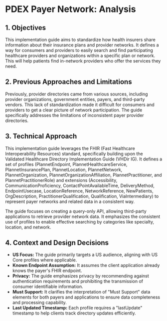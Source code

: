 # PDEX Payer Network: Analysis

## 1. Objectives 

This implementation guide aims to standardize how health insurers share information about their insurance plans and provider networks. It defines a way for consumers and providers to easily search and find participating healthcare providers and organizations within a specific plan or network. This will help patients find in-network providers who offer the services they need.

## 2. Previous Approaches and Limitations

Previously, provider directories came from various sources, including provider organizations, government entities, payers, and third-party vendors. This lack of standardization made it difficult for consumers and providers to get a clear picture of network participation. The guide specifically addresses the limitations of inconsistent payer provider directories.

## 3.  Technical Approach

This implementation guide leverages the FHIR (Fast Healthcare Interoperability Resources) standard, specifically building upon the Validated Healthcare Directory Implementation Guide (VHDir IG). It defines a set of profiles (PlannetEndpoint, PlannetHealthcareService, PlannetInsurancePlan, PlannetLocation, PlannetNetwork, PlannetOrganization, PlannetOrganizationAffiliation, PlannetPractitioner, and PlannetPractitionerRole) and extensions (Accessibility, CommunicationProficiency, ContactPointAvailableTime, DeliveryMethod, EndpointUsecase, LocationReference, NetworkReference, NewPatients, OrgDescription, PractitionerQualification, Qualification, ViaIntermediary) to represent payer networks and related data in a consistent way. 

The guide focuses on creating a query-only API, allowing third-party applications to retrieve provider network data. It emphasizes the consistent use of profiles to enable effective searching by categories like specialty, location, and network.  

## 4. Context and Design Decisions

* **US Focus:** The guide primarily targets a US audience, aligning with US Core profiles where applicable.
* **Known Endpoint Assumption:** It assumes the client application already knows the payer's FHIR endpoint.
* **Privacy:** The guide emphasizes privacy by recommending against authentication requirements and prohibiting the transmission of consumer identifiable information.
* **Must Support:** It clarifies the interpretation of "Must Support" data elements for both payers and applications to ensure data completeness and processing capability.
* **Last Updated Timestamp:** Each profile requires a "lastUpdate" timestamp to help clients track directory updates efficiently. 
